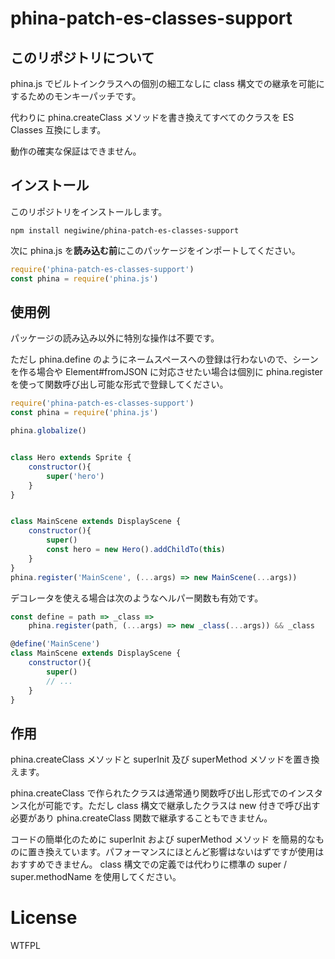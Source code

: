 # phina-patch-es-classes-support

## このリポジトリについて

phina.js でビルトインクラスへの個別の細工なしに class 構文での継承を可能にするためのモンキーパッチです。

代わりに phina.createClass メソッドを書き換えてすべてのクラスを ES Classes 互換にします。

動作の確実な保証はできません。


## インストール

このリポジトリをインストールします。

`npm install negiwine/phina-patch-es-classes-support`

次に phina.js を**読み込む前**にこのパッケージをインポートしてください。

```js
require('phina-patch-es-classes-support')
const phina = require('phina.js')
```


## 使用例

パッケージの読み込み以外に特別な操作は不要です。

ただし phina.define のようにネームスペースへの登録は行わないので、シーンを作る場合や Element#fromJSON に対応させたい場合は個別に phina.register を使って関数呼び出し可能な形式で登録してください。

```js
require('phina-patch-es-classes-support')
const phina = require('phina.js')

phina.globalize()


class Hero extends Sprite {
    constructor(){
        super('hero')
    }
}


class MainScene extends DisplayScene {
    constructor(){
        super()
        const hero = new Hero().addChildTo(this)
    }
}
phina.register('MainScene', (...args) => new MainScene(...args))
```


デコレータを使える場合は次のようなヘルパー関数も有効です。

```js
const define = path => _class =>
    phina.register(path, (...args) => new _class(...args)) && _class
```

```js
@define('MainScene')
class MainScene extends DisplayScene {
    constructor(){
        super()
        // ...
    }
}
```


## 作用

phina.createClass メソッドと superInit 及び superMethod メソッドを置き換えます。

phina.createClass で作られたクラスは通常通り関数呼び出し形式でのインスタンス化が可能です。ただし class 構文で継承したクラスは new 付きで呼び出す必要があり phina.createClass 関数で継承することもできません。

コードの簡単化のために superInit および superMethod メソッド を簡易的なものに置き換えています。パフォーマンスにほとんど影響はないはずですが使用はおすすめできません。 class 構文での定義では代わりに標準の super / super.methodName を使用してください。


# License

WTFPL
